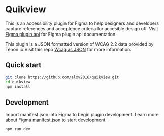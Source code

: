 # Quikview
This is an accessibility plugin for Figma to help designers and developers capture references and acceptence criteria for accesible design off. Visit [Figma plugin api](https://www.figma.com/plugin-docs/) for Figma plugin api documentation.

This plugin is a JSON formatted version of WCAG 2.2 data provided by Tenon.io
Visit this repo [Wcag as JSON](https://github.com/tenon-io/wcag-as-json) for more information.

## Quick start
  ```bash
  git clone https://github.com/alxv2016/quikview.git
  cd quikview
  npm install
  ```
## Development
Import manifest.json into Figma to begin plugin development.
Learn more about Figma [manifest.json](https://www.figma.com/plugin-docs/manifest/) to start development.
  ```bash
  npm run dev 
  ```
